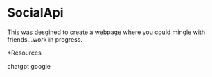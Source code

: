 # SocialApi




This was desgined to create a webpage where you could mingle with friends...work in progress.



*Resources 

chatgpt 
google

